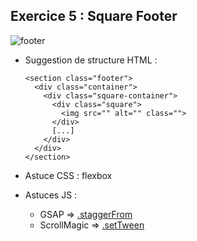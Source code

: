 ## Exercice 5 : Square Footer

![footer](https://github.com/tonidano/Workshop_AnimJS-GSAP/blob/master/assets/images/footer.gif)

* Suggestion de structure HTML :

      <section class="footer">
        <div class="container">
          <div class="square-container">
            <div class="square">
              <img src="" alt="" class="">
            </div>
            [...]
          </div>
        </div>
      </section>

* Astuce CSS : flexbox

* Astuces JS :
  * GSAP => [.staggerFrom](https://greensock.com/docs/TimelineMax/staggerFrom)
  * ScrollMagic => [.setTween](http://scrollmagic.io/docs/animation.GSAP.html#Scene.setTween)

